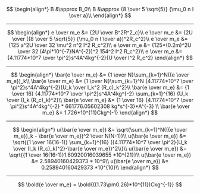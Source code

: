 $$
\begin{align*}
B &\approx B_0\\
B &\approx {8 \over 5 \sqrt{5}} {\mu_0 n I \over a}\\
\end{align*}
$$

------

$$
\begin{align*}
e \over m_e &= {2U \over B^2R^2_c}\\
e \over m_e &= {2U \over ({8 \over 5 \sqrt{5}} {\mu_0 n I \over a})^2R_c^2}\\
e \over m_e &= {125 a^2U \over 32 \mu^2 n^2 I^2 R_c^2}\\
e \over m_e &= {125*(0.2m)^2U \over 32 (4\pi*10^{-7}NA^{-2})^2 154^2 I^2 R_c^2}\\
e \over m_e &= {4.11774*10^7 \over \pi^2}s^4A^4kg^{-2}{U \over I^2 R_c^2}
\end{align*}
$$

------

$$
\begin{align*}
\bar{e \over m_e} &= {1 \over N}\sum_{k=1}^N({e \over m_e})_k\\
\bar{e \over m_e} &= {1 \over N}\sum_{k=1}^N {4.11774*10^7 \over \pi^2}s^4A^4kg^{-2}{U_k \over I_k^2 (R_c)_k^2}\\
\bar{e \over m_e} &= {1 \over 16} {4.11774*10^7 \over \pi^2}s^4A^4kg^{-2} \sum_{k=1}^{16} {U_k \over (I_k (R_c)_k)^2}\\
\bar{e \over m_e} &= {1 \over 16} {4.11774*10^7 \over \pi^2}s^4A^4kg^{-2} * 661776.05602308 kg*s^{-3}*A^{-3}
\\
\bar{e \over m_e} &= 1.726*10^{11}Ckg^{-1}
\end{align*}
$$

------

$$
\begin{align*}
u(\bar{e \over m_e}) &= \sqrt{\sum_{k=1}^N(({e \over m_e})_k - \bar{e \over m_e})^2 \over N(N-1)}\\
u(\bar{e \over m_e}) &= \sqrt{{1 \over 16(16-1)} \sum_{k=1}^{16} ({4.11774*10^7 \over \pi^2}{U_k \over (I_k (R_c)_k)^2}-\bar{e \over m_e})^2\\}\\
u(\bar{e \over m_e}) &= \sqrt{{1 \over 16(16-1)}1.60920016039655
*10^{21}}\\
u(\bar{e \over m_e}) &= 2.58940160429373 * 10^9\\
u(\bar{e \over m_e}) &= 0.258940160429373 *10^{10}\\
\end{align*}
$$

------

$$
\bold{e \over m_e} = \bold{((1.73\pm0.26)*10^{11})Ckg^{-1}}
$$
